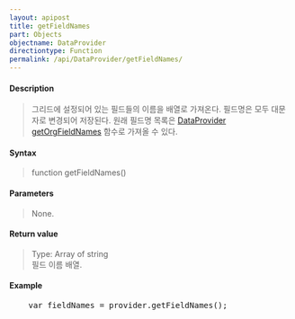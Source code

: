 ```yaml
---
layout: apipost
title: getFieldNames
part: Objects
objectname: DataProvider
directiontype: Function
permalink: /api/DataProvider/getFieldNames/
---
```



#### Description

> 그리드에 설정되어 있는 필드들의 이름을 배열로 가져온다. 필드명은 모두 대문자로 변경되어 저장된다. 원래 필드명 목록은 [DataProvider getOrgFieldNames](/api/DataProvider/getOrgFieldNames/) 함수로 가져올 수 있다.

#### Syntax

> function getFieldNames()

#### Parameters

> None.

#### Return value

> Type: Array of string  
> 필드 이름 배열.  

#### Example

<pre class="prettyprint">
    var fieldNames = provider.getFieldNames();
</pre>

